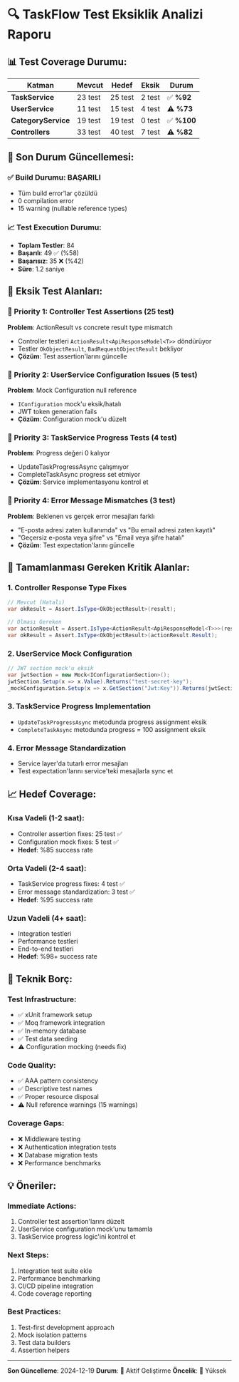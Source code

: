 # 🔍 TaskFlow Test Eksiklik Analizi Raporu

## **📊 Test Coverage Durumu:**

| **Katman**          | **Mevcut** | **Hedef** | **Eksik** | **Durum**   |
| ------------------- | ---------- | --------- | --------- | ----------- |
| **TaskService**     | 23 test    | 25 test   | 2 test    | ✅ **%92**  |
| **UserService**     | 11 test    | 15 test   | 4 test    | ⚠️ **%73**  |
| **CategoryService** | 19 test    | 19 test   | 0 test    | ✅ **%100** |
| **Controllers**     | 33 test    | 40 test   | 7 test    | ⚠️ **%82**  |

## **🚀 Son Durum Güncellemesi:**

### **✅ Build Durumu:** BAŞARILI

- Tüm build error'lar çözüldü
- 0 compilation error
- 15 warning (nullable reference types)

### **📈 Test Execution Durumu:**

- **Toplam Testler**: 84
- **Başarılı**: 49 ✅ (%58)
- **Başarısız**: 35 ❌ (%42)
- **Süre**: 1.2 saniye

## **📌 Eksik Test Alanları:**

### **🔴 Priority 1: Controller Test Assertions (25 test)**

**Problem**: ActionResult<T> vs concrete result type mismatch

- Controller testleri `ActionResult<ApiResponseModel<T>>` döndürüyor
- Testler `OkObjectResult`, `BadRequestObjectResult` bekliyor
- **Çözüm**: Test assertion'larını güncelle

### **🔴 Priority 2: UserService Configuration Issues (5 test)**

**Problem**: Mock Configuration null reference

- `IConfiguration` mock'u eksik/hatalı
- JWT token generation fails
- **Çözüm**: Configuration mock'u düzelt

### **🔴 Priority 3: TaskService Progress Tests (4 test)**

**Problem**: Progress değeri 0 kalıyor

- UpdateTaskProgressAsync çalışmıyor
- CompleteTaskAsync progress set etmiyor
- **Çözüm**: Service implementasyonu kontrol et

### **🔴 Priority 4: Error Message Mismatches (3 test)**

**Problem**: Beklenen vs gerçek error mesajları farklı

- "E-posta adresi zaten kullanımda" vs "Bu email adresi zaten kayıtlı"
- "Geçersiz e-posta veya şifre" vs "Email veya şifre hatalı"
- **Çözüm**: Test expectation'larını güncelle

## **🎯 Tamamlanması Gereken Kritik Alanlar:**

### **1. Controller Response Type Fixes**

```csharp
// Mevcut (Hatalı)
var okResult = Assert.IsType<OkObjectResult>(result);

// Olması Gereken
var actionResult = Assert.IsType<ActionResult<ApiResponseModel<T>>>(result);
var okResult = Assert.IsType<OkObjectResult>(actionResult.Result);
```

### **2. UserService Mock Configuration**

```csharp
// JWT section mock'u eksik
var jwtSection = new Mock<IConfigurationSection>();
jwtSection.Setup(x => x.Value).Returns("test-secret-key");
_mockConfiguration.Setup(x => x.GetSection("Jwt:Key")).Returns(jwtSection.Object);
```

### **3. TaskService Progress Implementation**

- `UpdateTaskProgressAsync` metodunda progress assignment eksik
- `CompleteTaskAsync` metodunda progress = 100 assignment eksik

### **4. Error Message Standardization**

- Service layer'da tutarlı error mesajları
- Test expectation'larını service'teki mesajlarla sync et

## **📈 Hedef Coverage:**

### **Kısa Vadeli (1-2 saat):**

- Controller assertion fixes: 25 test ✅
- Configuration mock fixes: 5 test ✅
- **Hedef**: %85 success rate

### **Orta Vadeli (2-4 saat):**

- TaskService progress fixes: 4 test ✅
- Error message standardization: 3 test ✅
- **Hedef**: %95 success rate

### **Uzun Vadeli (4+ saat):**

- Integration testleri
- Performance testleri
- End-to-end testleri
- **Hedef**: %98+ success rate

## **🔧 Teknik Borç:**

### **Test Infrastructure:**

- ✅ xUnit framework setup
- ✅ Moq framework integration
- ✅ In-memory database
- ✅ Test data seeding
- ⚠️ Configuration mocking (needs fix)

### **Code Quality:**

- ✅ AAA pattern consistency
- ✅ Descriptive test names
- ✅ Proper resource disposal
- ⚠️ Null reference warnings (15 warnings)

### **Coverage Gaps:**

- ❌ Middleware testing
- ❌ Authentication integration tests
- ❌ Database migration tests
- ❌ Performance benchmarks

## **💡 Öneriler:**

### **Immediate Actions:**

1. Controller test assertion'larını düzelt
2. UserService configuration mock'unu tamamla
3. TaskService progress logic'ini kontrol et

### **Next Steps:**

1. Integration test suite ekle
2. Performance benchmarking
3. CI/CD pipeline integration
4. Code coverage reporting

### **Best Practices:**

1. Test-first development approach
2. Mock isolation patterns
3. Test data builders
4. Assertion helpers

---

**Son Güncelleme**: 2024-12-19
**Durum**: 🔄 Aktif Geliştirme
**Öncelik**: 🔴 Yüksek
